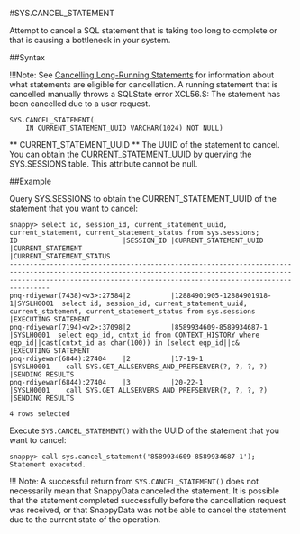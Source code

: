 #SYS.CANCEL_STATEMENT

Attempt to cancel a SQL statement that is taking too long to complete or that is causing a bottleneck in your system.

##Syntax

!!!Note:
	See <a href="../../manage_guide/Topics/cancelling-queries.html#concept_wjv_mq1_rn" class="xref" title="When managing a SnappyData deployment, it may become necessary to cancel statements that are taking too long to complete, or that are causing bottlenecks in your system. SnappyData supports canceling queries using either a system procedure or the JDBC Statement.cancel() API.">Cancelling Long-Running Statements</a> for information about what statements are eligible for cancellation. A running statement that is cancelled manually throws a SQLState error XCL56.S: The statement has been cancelled due to a user request.</p>
``` pre
SYS.CANCEL_STATEMENT( 
    IN CURRENT_STATEMENT_UUID VARCHAR(1024) NOT NULL)
```

** CURRENT_STATEMENT_UUID  **
The UUID of the statement to cancel. You can obtain the CURRENT_STATEMENT_UUID by querying the SYS.SESSIONS table. This attribute cannot be null.

##Example

Query SYS.SESSIONS to obtain the CURRENT_STATEMENT_UUID of the statement that you want to cancel:

``` pre
snappy> select id, session_id, current_statement_uuid, current_statement, current_statement_status from sys.sessions;
ID                          |SESSION_ID |CURRENT_STATEMENT_UUID   |CURRENT_STATEMENT                                                                                                               |CURRENT_STATEMENT_STATUS
----------------------------------------------------------------------------------------------------------------------------------------------------------------------------------------------------------------------------
pnq-rdiyewar(7438)<v3>:27584|2          |12884901905-12884901918-1|SYSLH0001  select id, session_id, current_statement_uuid, current_statement, current_statement_status from sys.sessions          |EXECUTING STATEMENT     
pnq-rdiyewar(7194)<v2>:37098|2          |8589934609-8589934687-1  |SYSLH0001  select eqp_id, cntxt_id from CONTEXT_HISTORY where eqp_id||cast(cntxt_id as char(100)) in (select eqp_id||c&           |EXECUTING STATEMENT     
pnq-rdiyewar(6844):27404    |2          |17-19-1                  |SYSLH0001    call SYS.GET_ALLSERVERS_AND_PREFSERVER(?, ?, ?, ?)                                                                    |SENDING RESULTS         
pnq-rdiyewar(6844):27404    |3          |20-22-1                  |SYSLH0001    call SYS.GET_ALLSERVERS_AND_PREFSERVER(?, ?, ?, ?)                                                                    |SENDING RESULTS         

4 rows selected
```

Execute `SYS.CANCEL_STATEMENT()` with the UUID of the statement that you want to cancel:

``` pre
snappy> call sys.cancel_statement('8589934609-8589934687-1');
Statement executed.
```

!!! Note: 
	A successful return from `SYS.CANCEL_STATEMENT()` does not necessarily mean that SnappyData canceled the statement. It is possible that the statement completed successfully before the cancellation request was received, or that SnappyData was not be able to cancel the statement due to the current state of the operation. 


